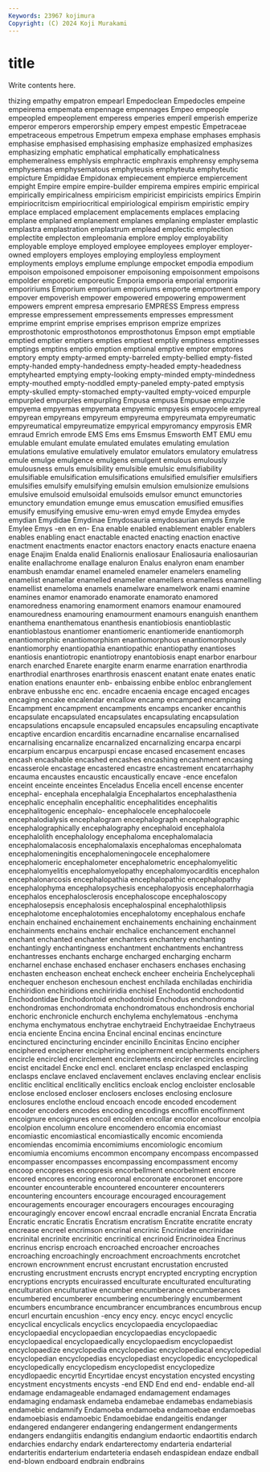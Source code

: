 ```yaml
---
Keywords: 23967 kojimura
Copyright: (C) 2024 Koji Murakami
---
```


# title

Write contents here.



thizing empathy empatron empearl
Empedoclean Empedocles empeine empeirema empemata empennage empennages Empeo empeople empeopled
empeoplement emperess emperies emperil emperish emperize emperor emperors emperorship empery
empest empestic Empetraceae empetraceous empetrous Empetrum empexa emphase emphases emphasis
emphasise emphasised emphasising emphasize emphasized emphasizes emphasizing emphatic emphatical emphatically
emphaticalness emphemeralness emphlysis emphractic emphraxis emphrensy emphysema emphysemas emphysematous emphyteusis
emphyteuta emphyteutic empicture Empididae Empidonax empiecement empierce empiercement empight Empire
empire empire-builder empirema empires empiric empirical empirically empiricalness empiricism empiricist
empiricists empirics Empirin empiriocritcism empiriocritical empiriological empirism empiristic empiry emplace
emplaced emplacement emplacements emplaces emplacing emplane emplaned emplanement emplanes emplaning
emplaster emplastic emplastra emplastration emplastrum emplead emplectic emplection emplectite emplecton
empleomania emplore employ employability employable employe employed employee employees employer
employer-owned employers employes employing employless employment employments employs emplume emplunge
empocket empodia empodium empoison empoisoned empoisoner empoisoning empoisonment empoisons empolder
emporetic emporeutic Emporia emporia emporial emporiria empoririums Emporium emporium emporiums
emporte emportment empory empover empoverish empower empowered empowering empowerment empowers
emprent empresa empresario EMPRESS Empress empress empresse empressement empressements empresses
empressment emprime emprint emprise emprises emprison emprize emprizes emprosthotonic emprosthotonos
emprosthotonus Empson empt emptiable emptied emptier emptiers empties emptiest emptily
emptiness emptinesses emptings emptins emptio emption emptional emptive emptor emptores
emptory empty empty-armed empty-barreled empty-bellied empty-fisted empty-handed empty-handedness empty-headed empty-headedness
emptyhearted emptying empty-looking empty-minded empty-mindedness empty-mouthed empty-noddled empty-paneled empty-pated emptysis
empty-skulled empty-stomached empty-vaulted empty-voiced empurple empurpled empurples empurpling Empusa empusa
Empusae empuzzle empyema empyemas empyemata empyemic empyesis empyocele empyreal empyrean
empyreans empyreum empyreuma empyreumata empyreumatic empyreumatical empyreumatize empyrical empyromancy empyrosis
EMR emraud Emrich emrode EMS Ems ems Emsmus Emsworth EMT
EMU emu emulable emulant emulate emulated emulates emulating emulation emulations
emulative emulatively emulator emulators emulatory emulatress emule emulge emulgence emulgens
emulgent emulous emulously emulousness emuls emulsibility emulsible emulsic emulsifiability emulsifiable
emulsification emulsifications emulsified emulsifier emulsifiers emulsifies emulsify emulsifying emulsin emulsion
emulsionize emulsions emulsive emulsoid emulsoidal emulsoids emulsor emunct emunctories emunctory
emundation emunge emus emuscation emusified emusifies emusify emusifying emusive emu-wren
emyd emyde Emydea emydes emydian Emydidae Emydinae Emydosauria emydosaurian emyds
Emyle Emylee Emys -en en en- Ena enable enabled enablement
enabler enablers enables enabling enact enactable enacted enacting enaction enactive
enactment enactments enactor enactors enactory enacts enacture enaena enage Enajim
Enalda enalid Enaliornis enaliosaur Enaliosauria enaliosaurian enalite enallachrome enallage enaluron
Enalus enalyron enam enamber enambush enamdar enamel enameled enameler enamelers
enameling enamelist enamellar enamelled enameller enamellers enamelless enamelling enamellist enameloma
enamels enamelware enamelwork enami enamine enamines enamor enamorado enamorate enamorato
enamored enamoredness enamoring enamorment enamors enamour enamoured enamouredness enamouring enamourment
enamours enanguish enanthem enanthema enanthematous enanthesis enantiobiosis enantioblastic enantioblastous enantiomer
enantiomeric enantiomeride enantiomorph enantiomorphic enantiomorphism enantiomorphous enantiomorphously enantiomorphy enantiopathia enantiopathic
enantiopathy enantioses enantiosis enantiotropic enantiotropy enantobiosis enapt enarbor enarbour enarch
enarched Enarete enargite enarm enarme enarration enarthrodia enarthrodial enarthroses enarthrosis
enascent enatant enate enates enatic enation enations enaunter enb- enbaissing
enbibe enbloc enbranglement enbrave enbusshe enc enc. encadre encaenia encage
encaged encages encaging encake encalendar encallow encamp encamped encamping Encampment
encampment encampments encamps encanker encanthis encapsulate encapsulated encapsulates encapsulating encapsulation
encapsulations encapsule encapsuled encapsules encapsuling encaptivate encaptive encardion encarditis encarnadine
encarnalise encarnalised encarnalising encarnalize encarnalized encarnalizing encarpa encarpi encarpium encarpus
encarpuspi encase encased encasement encases encash encashable encashed encashes encashing
encashment encasing encasserole encastage encastered encastre encastrement encatarrhaphy encauma encaustes
encaustic encaustically encave -ence encefalon enceint enceinte enceintes Enceladus Encelia
encell encense encenter encephal- encephala encephalalgia Encephalartos encephalasthenia encephalic encephalin
encephalitic encephalitides encephalitis encephalitogenic encephalo- encephalocele encephalocoele encephalodialysis encephalogram encephalograph
encephalographic encephalographically encephalography encephaloid encephalola encephalolith encephalology encephaloma encephalomalacia encephalomalacosis
encephalomalaxis encephalomas encephalomata encephalomeningitis encephalomeningocele encephalomere encephalomeric encephalometer encephalometric encephalomyelitic
encephalomyelitis encephalomyelopathy encephalomyocarditis encephalon encephalonarcosis encephalopathia encephalopathic encephalopathy encephalophyma encephalopsychesis
encephalopyosis encephalorrhagia encephalos encephalosclerosis encephaloscope encephaloscopy encephalosepsis encephalosis encephalospinal encephalothlipsis
encephalotome encephalotomies encephalotomy encephalous enchafe enchain enchained enchainement enchainements enchaining
enchainment enchainments enchains enchair enchalice enchancement enchannel enchant enchanted enchanter
enchanters enchantery enchanting enchantingly enchantingness enchantment enchantments enchantress enchantresses enchants
encharge encharged encharging encharm encharnel enchase enchased enchaser enchasers enchases
enchasing enchasten encheason encheat encheck encheer encheiria Enchelycephali enchequer encheson
enchesoun enchest enchilada enchiladas enchiridia enchiridion enchiridions enchiriridia enchisel Enchodontid
enchodontid Enchodontidae Enchodontoid enchodontoid Enchodus enchondroma enchondromas enchondromata enchondromatous enchondrosis
enchorial enchoric enchronicle enchurch enchylema enchylematous -enchyma enchyma enchymatous enchytrae
enchytraeid Enchytraeidae Enchytraeus encia enciente Encina encina Encinal encinal encinas
encincture encinctured encincturing encinder encinillo Encinitas Encino encipher enciphered encipherer
enciphering encipherment encipherments enciphers encircle encircled encirclement encirclements encircler encircles
encircling encist encitadel Encke encl encl. enclaret enclasp enclasped enclasping
enclasps enclave enclaved enclavement enclaves enclaving enclear enclisis enclitic enclitical
enclitically enclitics encloak enclog encloister enclosable enclose enclosed encloser enclosers
encloses enclosing enclosure enclosures enclothe encloud encoach encode encoded encodement
encoder encoders encodes encoding encodings encoffin encoffinment encoignure encoignures encoil
encolden encollar encolor encolour encolpia encolpion encolumn encolure encomendero encomia
encomiast encomiastic encomiastical encomiastically encomic encomienda encomiendas encomimia encomimiums encomiologic
encomium encomiumia encomiums encommon encompany encompass encompassed encompasser encompasses encompassing
encompassment encomy encoop encopreses encopresis encorbellment encorbelment encore encored encores
encoring encoronal encoronate encoronet encorpore encounter encounterable encountered encounterer encounterers
encountering encounters encourage encouraged encouragement encouragements encourager encouragers encourages encouraging
encouragingly encover encowl encraal encradle encranial Encrata Encratia Encratic encratic
Encratis Encratism encratism Encratite encratite encraty encrease encreel encrimson encrinal
encrinic Encrinidae encrinidae encrinital encrinite encrinitic encrinitical encrinoid Encrinoidea Encrinus
encrinus encrisp encroach encroached encroacher encroaches encroaching encroachingly encroachment encroachments
encrotchet encrown encrownment encrust encrustant encrustation encrusted encrusting encrustment encrusts
encrypt encrypted encrypting encryption encryptions encrypts encuirassed enculturate enculturated enculturating
enculturation enculturative encumber encumberance encumberances encumbered encumberer encumbering encumberingly encumberment
encumbers encumbrance encumbrancer encumbrances encumbrous encup encurl encurtain encushion -ency
ency ency. encyc encycl encyclic encyclical encyclicals encyclics encyclopaedia encyclopaediac
encyclopaedial encyclopaedian encyclopaedias encyclopaedic encyclopaedical encyclopaedically encyclopaedism encyclopaedist encyclopaedize encyclopedia
encyclopediac encyclopediacal encyclopedial encyclopedian encyclopedias encyclopediast encyclopedic encyclopedical encyclopedically encyclopedism
encyclopedist encyclopedize encydlopaedic encyrtid Encyrtidae encyst encystation encysted encysting encystment
encystments encysts -end END End end end- endable end-all endamage
endamageable endamaged endamagement endamages endamaging endamask endameba endamebae endamebas endamebiasis
endamebic endamnify Endamoeba endamoeba endamoebae endamoebas endamoebiasis endamoebic Endamoebidae endangeitis
endanger endangered endangerer endangering endangerment endangerments endangers endangiitis endangitis endangium
endaortic endaortitis endarch endarchies endarchy endark endarterectomy endarteria endarterial endarteritis
endarterium endarteteria endaseh endaspidean endaze endball end-blown endboard endbrain endbrains
